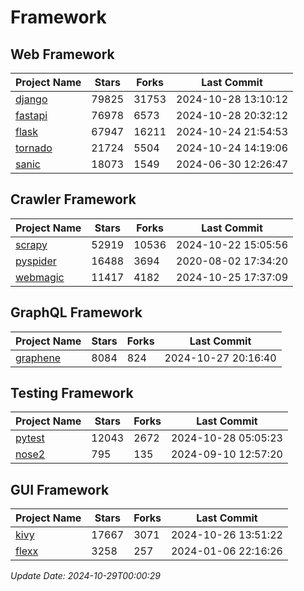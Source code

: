 # Framework

## Web Framework
| Project Name | Stars | Forks | Last Commit |
| ------------ | ----- | ----- | ----------- |
| [django](https://github.com/django/django) | 79825 | 31753 | 2024-10-28 13:10:12 |
| [fastapi](https://github.com/fastapi/fastapi) | 76978 | 6573 | 2024-10-28 20:32:12 |
| [flask](https://github.com/pallets/flask) | 67947 | 16211 | 2024-10-24 21:54:53 |
| [tornado](https://github.com/tornadoweb/tornado) | 21724 | 5504 | 2024-10-24 14:19:06 |
| [sanic](https://github.com/sanic-org/sanic) | 18073 | 1549 | 2024-06-30 12:26:47 |

## Crawler Framework
| Project Name | Stars | Forks | Last Commit |
| ------------ | ----- | ----- | ----------- |
| [scrapy](https://github.com/scrapy/scrapy) | 52919 | 10536 | 2024-10-22 15:05:56 |
| [pyspider](https://github.com/binux/pyspider) | 16488 | 3694 | 2020-08-02 17:34:20 |
| [webmagic](https://github.com/code4craft/webmagic) | 11417 | 4182 | 2024-10-25 17:37:09 |

## GraphQL Framework
| Project Name | Stars | Forks | Last Commit |
| ------------ | ----- | ----- | ----------- |
| [graphene](https://github.com/graphql-python/graphene) | 8084 | 824 | 2024-10-27 20:16:40 |

## Testing Framework
| Project Name | Stars | Forks | Last Commit |
| ------------ | ----- | ----- | ----------- |
| [pytest](https://github.com/pytest-dev/pytest) | 12043 | 2672 | 2024-10-28 05:05:23 |
| [nose2](https://github.com/nose-devs/nose2) | 795 | 135 | 2024-09-10 12:57:20 |

## GUI Framework
| Project Name | Stars | Forks | Last Commit |
| ------------ | ----- | ----- | ----------- |
| [kivy](https://github.com/kivy/kivy) | 17667 | 3071 | 2024-10-26 13:51:22 |
| [flexx](https://github.com/flexxui/flexx) | 3258 | 257 | 2024-01-06 22:16:26 |

*Update Date: 2024-10-29T00:00:29*